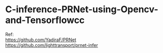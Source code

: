 # C-inference-PRNet-using-Opencv-and-Tensorflowcc
Ref:<br/>
https://github.com/YadiraF/PRNet<br/>
https://github.com/lighttransport/prnet-infer<br/>
